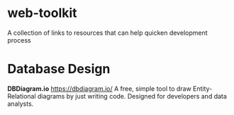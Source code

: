 # web-toolkit
A collection of links to resources that can help quicken development process

# Database Design
**DBDiagram.io**
https://dbdiagram.io/
A free, simple tool to draw Entity-Relational diagrams by just writing code.
Designed for developers and data analysts. 
